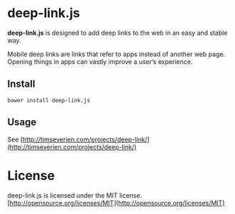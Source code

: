 # deep-link.js

**deep-link.js** is designed to add deep links to the web in an easy and stable way.

Mobile deep links are links that refer to apps instead of another web page. Opening things in apps can vastly improve a user’s experience.

## Install

	bower install deep-link.js

## Usage

See [http://timseverien.com/projects/deep-link/](http://timseverien.com/projects/deep-link/)

# License

deep-link.js is licensed under the MIT license.
[http://opensource.org/licenses/MIT](http://opensource.org/licenses/MIT)